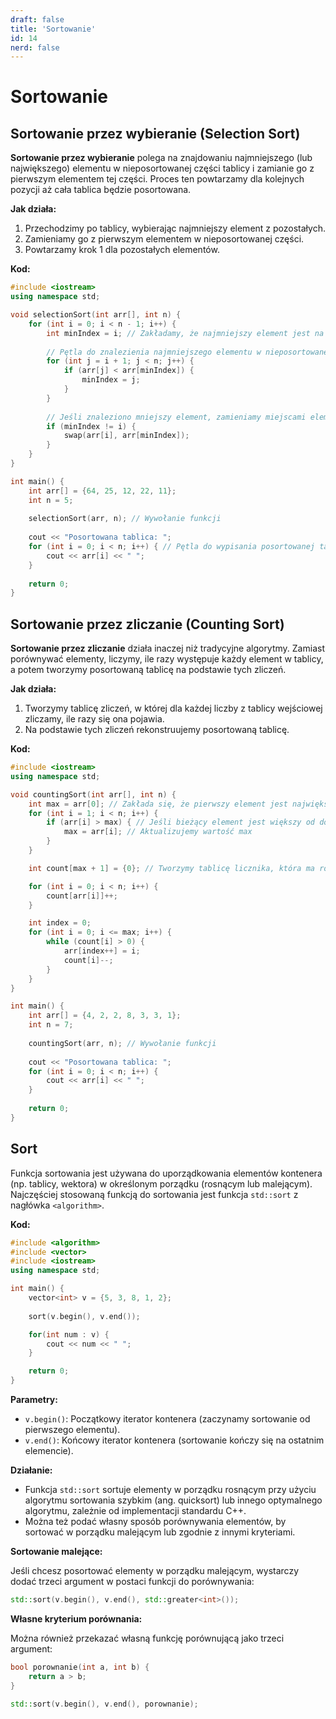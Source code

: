 ```yaml
---
draft: false
title: 'Sortowanie'
id: 14
nerd: false
---
```


# Sortowanie

## Sortowanie przez wybieranie (Selection Sort)

**Sortowanie przez wybieranie** polega na znajdowaniu najmniejszego (lub największego) elementu w nieposortowanej części tablicy i zamianie go z pierwszym elementem tej części. Proces ten powtarzamy dla kolejnych pozycji aż cała tablica będzie posortowana.

**Jak działa:**

1. Przechodzimy po tablicy, wybierając najmniejszy element z pozostałych.
2. Zamieniamy go z pierwszym elementem w nieposortowanej części.
3. Powtarzamy krok 1 dla pozostałych elementów.


**Kod:**
```cpp
#include <iostream>
using namespace std;

void selectionSort(int arr[], int n) {
    for (int i = 0; i < n - 1; i++) {
        int minIndex = i; // Zakładamy, że najmniejszy element jest na pozycji i
        
        // Pętla do znalezienia najmniejszego elementu w nieposortowanej części tablicy
        for (int j = i + 1; j < n; j++) { 
            if (arr[j] < arr[minIndex]) {
                minIndex = j;
            }
        }
        
        // Jeśli znaleziono mniejszy element, zamieniamy miejscami elementy i oraz minIndex
        if (minIndex != i) {
            swap(arr[i], arr[minIndex]);
        }
    }
}

int main() {
    int arr[] = {64, 25, 12, 22, 11};
    int n = 5;
    
    selectionSort(arr, n); // Wywołanie funkcji
    
    cout << "Posortowana tablica: ";
    for (int i = 0; i < n; i++) { // Pętla do wypisania posortowanej tablicy
        cout << arr[i] << " ";
    }
    
    return 0;
}

```

## Sortowanie przez zliczanie (Counting Sort)

**Sortowanie przez zliczanie** działa inaczej niż tradycyjne algorytmy. Zamiast porównywać elementy, liczymy, ile razy występuje każdy element w tablicy, a potem tworzymy posortowaną tablicę na podstawie tych zliczeń.

**Jak działa:**

1. Tworzymy tablicę zliczeń, w której dla każdej liczby z tablicy wejściowej zliczamy, ile razy się ona pojawia.
2. Na podstawie tych zliczeń rekonstruujemy posortowaną tablicę.

**Kod:**
```cpp
#include <iostream>
using namespace std;

void countingSort(int arr[], int n) {
    int max = arr[0]; // Zakłada się, że pierwszy element jest największym (max)
    for (int i = 1; i < n; i++) {
        if (arr[i] > max) { // Jeśli bieżący element jest większy od dotychczasowego max
            max = arr[i]; // Aktualizujemy wartość max
        }
    }

    int count[max + 1] = {0}; // Tworzymy tablicę licznika, która ma rozmiar max + 1 i inicjalizujemy ją zerami

    for (int i = 0; i < n; i++) {
        count[arr[i]]++;
    }

    int index = 0;
    for (int i = 0; i <= max; i++) {
        while (count[i] > 0) {
            arr[index++] = i;
            count[i]--;
        }
    }
}

int main() {
    int arr[] = {4, 2, 2, 8, 3, 3, 1};
    int n = 7;
    
    countingSort(arr, n); // Wywołanie funkcji
    
    cout << "Posortowana tablica: ";
    for (int i = 0; i < n; i++) {
        cout << arr[i] << " ";
    }
    
    return 0;
}

```


## Sort

Funkcja sortowania jest używana do uporządkowania elementów kontenera (np. tablicy, wektora) w określonym porządku (rosnącym lub malejącym). Najczęściej stosowaną funkcją do sortowania jest funkcja `std::sort` z nagłówka `<algorithm>`.

**Kod:**

```cpp
#include <algorithm>
#include <vector>
#include <iostream>
using namespace std;

int main() {
    vector<int> v = {5, 3, 8, 1, 2};
    
    sort(v.begin(), v.end());

    for(int num : v) {
        cout << num << " ";
    }

    return 0;
}
```

**Parametry:**

- `v.begin()`: Początkowy iterator kontenera (zaczynamy sortowanie od pierwszego elementu).
- `v.end()`: Końcowy iterator kontenera (sortowanie kończy się na ostatnim elemencie).

**Działanie:**

- Funkcja `std::sort` sortuje elementy w porządku rosnącym przy użyciu algorytmu sortowania szybkim (ang. quicksort) lub innego optymalnego algorytmu, zależnie od implementacji standardu C++.
- Można też podać własny sposób porównywania elementów, by sortować w porządku malejącym lub zgodnie z innymi kryteriami.

**Sortowanie malejące:**

Jeśli chcesz posortować elementy w porządku malejącym, wystarczy dodać trzeci argument w postaci funkcji do porównywania:

```cpp
std::sort(v.begin(), v.end(), std::greater<int>());
```

**Własne kryterium porównania:**

Można również przekazać własną funkcję porównującą jako trzeci argument:

```cpp
bool porownanie(int a, int b) {
    return a > b;
}

std::sort(v.begin(), v.end(), porownanie);
```
